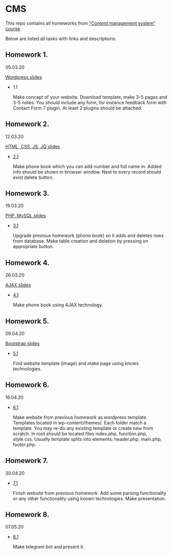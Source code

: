 # CMS

This repo contains all homeworks from ["Content management system" course](slides/).

Below are listed all tasks with links and descriptions.

## Homework 1. 
05.03.20

[Wordpress slides](slides/01_wordpress.pdf)

 - 1.1

    Make concept of your website. Download template, make 3-5 pages and 3-5 notes. You should include any form, for instance feedback form with Contact Form 7 plugin. At least 2 plugins should be attached.

## Homework 2. 
12.03.20

[HTML, CSS, JS, JQ slides](slides/02_HTML_CSS_JS_JQ.pdf)

 - [2.1](PhoneBook/)
 
    Make phone book which you can add number and full name in. Added info should be shown in browser window. Next to every record should exist delete button.

## Homework 3. 
19.03.20

[PHP, MySQL slides](slides/03_PHP_MySQL.pdf)

 - [3.1](PhoneBookSQL/)

    Upgrade previous homework (phone book) so it adds and deletes rows from database. Make table creation and deletion by pressing on appropriate button.

## Homework 4. 
26.03.20

[AJAX slides](slides/04_AJAX.pdf)

 - [4.1](PhoneBookAJAX/)
   
    Make phone book using AJAX technology.

## Homework 5. 
09.04.20

[Bootstrap slides](slides/05_Bootstrap.pdf)

 - [5.1]()
   
    Find website template (image) and make page using knows technologies.

## Homework 6. 
16.04.20

 - [6.1]()

    Make website from previous homework as wordpress template. Templates located in wp-content/themes/. Each folder match a template. You may re-do any existing template or create new from scratch. In root should be located files index.php, function.php, style.css. Usually template splits into elements: header.php, main.php, footer.php.

## Homework 7. 
30.04.20

 - [7.1]()

    Finish website from previous homework. Add some parsing functionality or any other functionality using known technologies. Make presentation. 

## Homework 8. 
07.05.20

 - [8.1]()

    Make telegram bot and present it.
